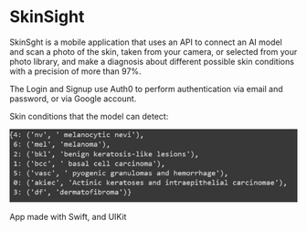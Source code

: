 # SkinSight

SkinSght is a mobile application that uses an API to connect an AI model and scan a photo of the skin, taken from your camera, or selected from your photo library, and make a diagnosis about different possible skin conditions with a precision of more than 97%.

The Login and Signup use Auth0 to perform authentication via email and password, or via Google account.

Skin conditions that the model can detect:

![1](skin_diagnosis.jpeg)

App made with Swift, and UIKit
